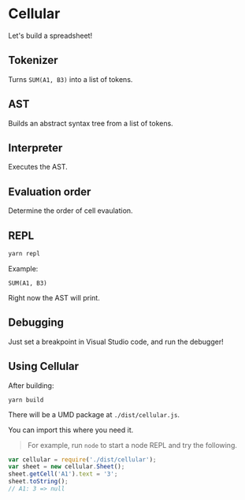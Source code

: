 Cellular
=========

Let's build a spreadsheet!

## Tokenizer

Turns `SUM(A1, B3)` into a list of tokens.

## AST

Builds an abstract syntax tree from a list of tokens.

## Interpreter

Executes the AST.

## Evaluation order

Determine the order of cell evaulation.

## REPL

```bash
yarn repl
```

Example:

```
SUM(A1, B3)
```

Right now the AST will print.

## Debugging

Just set a breakpoint in Visual Studio code, and run the debugger!

## Using Cellular

After building:

```
yarn build
```

There will be a UMD package at `./dist/cellular.js`.


You can import this where you need it.

>For example, run `node` to start a node REPL and try the following.

```JavaScript
var cellular = require('./dist/cellular');
var sheet = new cellular.Sheet();
sheet.getCell('A1').text = '3';
sheet.toString();
// A1: 3 => null
```
